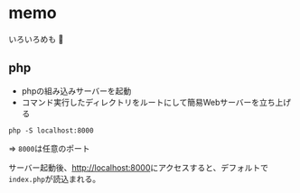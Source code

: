 # memo

いろいろめも :dog:

## php

- phpの組み込みサーバーを起動
- コマンド実行したディレクトリをルートにして簡易Webサーバーを立ち上げる

```
php -S localhost:8000
```
=> `8000`は任意のポート

サーバー起動後、[http://localhost:8000](http://localhost:8000)にアクセスすると、デフォルトで`index.php`が読込まれる。

